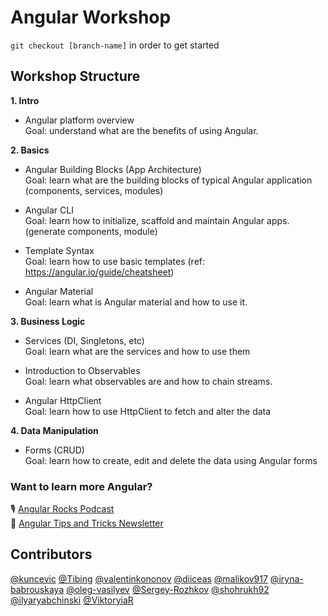 # Angular Workshop

`git checkout [branch-name]` in order to get started

## Workshop Structure

**1. Intro** 

   - Angular platform overview  \
     Goal: understand what are the benefits of using Angular.

**2. Basics**

   - Angular Building Blocks (App Architecture) \
     Goal: learn what are the building blocks of typical Angular application (components, services, modules)

   - Angular CLI \
     Goal: learn how to initialize, scaffold and maintain Angular apps. (generate components, module)

   - Template Syntax \
     Goal: learn how to use basic templates (ref: https://angular.io/guide/cheatsheet)

   - Angular Material \
     Goal: learn what is Angular material and how to use it.

**3. Business Logic**

   - Services (DI, Singletons, etc) \
     Goal: learn what are the services and how to use them

   - Introduction to Observables  \
     Goal: learn what observables are and how to chain streams.

   - Angular HttpСlient \
     Goal: learn how to use HttpClient to fetch and alter the data

**4. Data Manipulation**

   - Forms (CRUD) \
     Goal: learn how to create, edit and delete the data using Angular forms

### Want to learn more Angular? 
🎙 [Angular Rocks Podcast](https://angularrocks.com)  
🚀 [Angular Tips and Tricks Newsletter](https://kuncevic.dev/daily) 

## Contributors

[@kuncevic](https://github.com/kuncevic)
[@Tibing](https://github.com/Tibing)
[@valentinkononov](https://github.com/valentinkononov)
[@diiceas](https://github.com/diiceas)
[@malikov917](https://github.com/malikov917)
[@iryna-babrouskaya](https://github.com/iryna-babrouskaya)
[@oleg-vasilyev](https://github.com/oleg-vasilyev)
[@Sergey-Rozhkov](https://github.com/Sergey-Rozhkov)
[@shohrukh92](https://github.com/shohrukh92)
[@ilyaryabchinski](https://github.com/ilyaryabchinski)
[@ViktoryiaR](https://github.com/ViktoryiaR)
